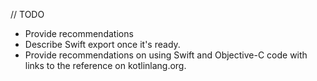 [//]: # (title: Use Swift / ObjC code)

// TODO

* Provide recommendations
* Describe Swift export once it's ready.
* Provide recommendations on using Swift and Objective-C code with links to the reference on kotlinlang.org.